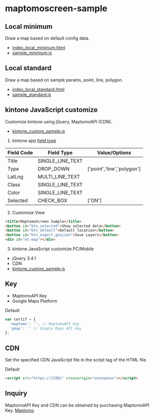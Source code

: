 # maptomoscreen-sample

## Local minimum
Draw a map based on default config data.
- [index_local_minimum.html](index_local_minimum.html)
- [sample_minimum.js](index_local_minimum.html)

## Local standard
Draw a map based on sample params, point, line, polygon.
- [index_local_standard.html](index_local_standard.html)
- [sample_standard.js](index_local_standard.html)

## kintone JavaScript customize
Customize kintone using jQuery, MaptomoAPI (CDN).
- [kintone_custom_sample.js](kintone_custom_sample.js)

1. kintone app [field type](https://developer.kintone.io/hc/en-us/articles/212494818)

|Field Code|Field Type|Value/Options|
|---|---|---|
|Title|SINGLE_LINE_TEXT||
|Type|DROP_DOWN|['point','line','polygon']|
|LatLng|MULTI_LINE_TEXT||
|Class|SINGLE_LINE_TEXT||
|Color|SINGLE_LINE_TEXT||
|Selected|CHECK_BOX|['ON']|

2. Customize  View

~~~HTML
<title>MaptomoScreen Sample</title>
<button id="btn_selected">Show selected data</button> 
<button id="btn_default">Default location</button>
<button id="btn_export_geojson">Save Layers</button>
<div id="mt-map"></div>
~~~

3. kintone JavaScript customize
PC/Mobile

- jQuery 3.4.1
- CDN
- [kintone_custom_sample.js](kintone_custom_sample.js)


## Key
- MaptomoAPI Key
- Google Maps Platform

Default
~~~JavaScript
var certif = {
  'maptomo': '', // MaptomoAPI key
  'gmap': '' // Google Maps API key
};
~~~

## CDN
Set the specified CDN JavaScript file in the script tag of the HTML file.

Default
~~~HTML
<script src="https://{CDN}" crossorigin="anonymous"></script>
~~~

## Inquiry
MaptomoAPI Key and CDN can be obtained by purchasing MaptomoAPI Key.
[Maptomo](https://maptomo.com/)
